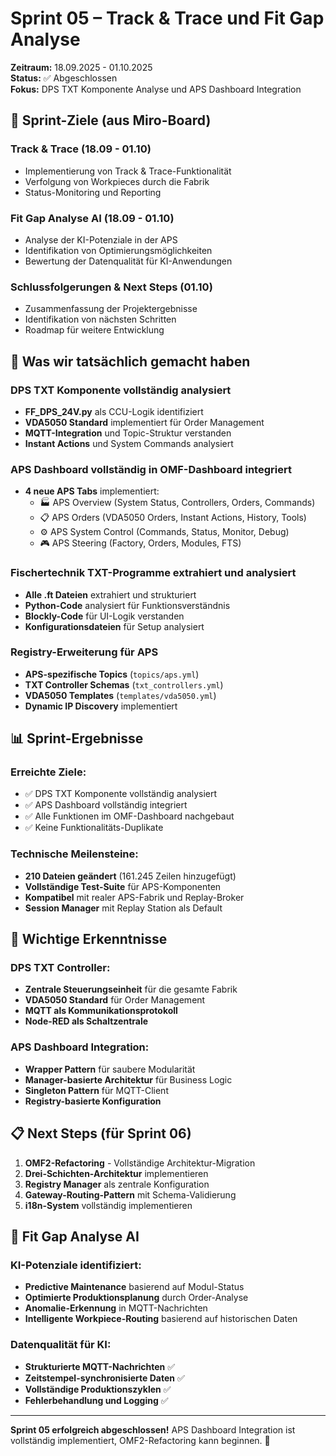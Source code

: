 # Sprint 05 – Track & Trace und Fit Gap Analyse

**Zeitraum:** 18.09.2025 - 01.10.2025  
**Status:** ✅ Abgeschlossen  
**Fokus:** DPS TXT Komponente Analyse und APS Dashboard Integration

## 🎯 Sprint-Ziele (aus Miro-Board)

### **Track & Trace** (18.09 - 01.10)
- Implementierung von Track & Trace-Funktionalität
- Verfolgung von Workpieces durch die Fabrik
- Status-Monitoring und Reporting

### **Fit Gap Analyse AI** (18.09 - 01.10)
- Analyse der KI-Potenziale in der APS
- Identifikation von Optimierungsmöglichkeiten
- Bewertung der Datenqualität für KI-Anwendungen

### **Schlussfolgerungen & Next Steps** (01.10)
- Zusammenfassung der Projektergebnisse
- Identifikation von nächsten Schritten
- Roadmap für weitere Entwicklung

## 🚀 Was wir tatsächlich gemacht haben

### **DPS TXT Komponente vollständig analysiert**
- **FF_DPS_24V.py** als CCU-Logik identifiziert
- **VDA5050 Standard** implementiert für Order Management
- **MQTT-Integration** und Topic-Struktur verstanden
- **Instant Actions** und System Commands analysiert

### **APS Dashboard vollständig in OMF-Dashboard integriert**
- **4 neue APS Tabs** implementiert:
  - 🏭 APS Overview (System Status, Controllers, Orders, Commands)
  - 📋 APS Orders (VDA5050 Orders, Instant Actions, History, Tools)
  - ⚙️ APS System Control (Commands, Status, Monitor, Debug)
  - 🎮 APS Steering (Factory, Orders, Modules, FTS)

### **Fischertechnik TXT-Programme extrahiert und analysiert**
- **Alle .ft Dateien** extrahiert und strukturiert
- **Python-Code** analysiert für Funktionsverständnis
- **Blockly-Code** für UI-Logik verstanden
- **Konfigurationsdateien** für Setup analysiert

### **Registry-Erweiterung für APS**
- **APS-spezifische Topics** (`topics/aps.yml`)
- **TXT Controller Schemas** (`txt_controllers.yml`)
- **VDA5050 Templates** (`templates/vda5050.yml`)
- **Dynamic IP Discovery** implementiert

## 📊 Sprint-Ergebnisse

### **Erreichte Ziele:**
- ✅ DPS TXT Komponente vollständig analysiert
- ✅ APS Dashboard vollständig integriert
- ✅ Alle Funktionen im OMF-Dashboard nachgebaut
- ✅ Keine Funktionalitäts-Duplikate

### **Technische Meilensteine:**
- **210 Dateien geändert** (161.245 Zeilen hinzugefügt)
- **Vollständige Test-Suite** für APS-Komponenten
- **Kompatibel** mit realer APS-Fabrik und Replay-Broker
- **Session Manager** mit Replay Station als Default

## 🔗 Wichtige Erkenntnisse

### **DPS TXT Controller:**
- **Zentrale Steuerungseinheit** für die gesamte Fabrik
- **VDA5050 Standard** für Order Management
- **MQTT als Kommunikationsprotokoll**
- **Node-RED als Schaltzentrale**

### **APS Dashboard Integration:**
- **Wrapper Pattern** für saubere Modularität
- **Manager-basierte Architektur** für Business Logic
- **Singleton Pattern** für MQTT-Client
- **Registry-basierte Konfiguration**

## 📋 Next Steps (für Sprint 06)

1. **OMF2-Refactoring** - Vollständige Architektur-Migration
2. **Drei-Schichten-Architektur** implementieren
3. **Registry Manager** als zentrale Konfiguration
4. **Gateway-Routing-Pattern** mit Schema-Validierung
5. **i18n-System** vollständig implementieren

## 🎯 Fit Gap Analyse AI

### **KI-Potenziale identifiziert:**
- **Predictive Maintenance** basierend auf Modul-Status
- **Optimierte Produktionsplanung** durch Order-Analyse
- **Anomalie-Erkennung** in MQTT-Nachrichten
- **Intelligente Workpiece-Routing** basierend auf historischen Daten

### **Datenqualität für KI:**
- **Strukturierte MQTT-Nachrichten** ✅
- **Zeitstempel-synchronisierte Daten** ✅
- **Vollständige Produktionszyklen** ✅
- **Fehlerbehandlung und Logging** ✅

---

**Sprint 05 erfolgreich abgeschlossen!** APS Dashboard Integration ist vollständig implementiert, OMF2-Refactoring kann beginnen. 🎉
